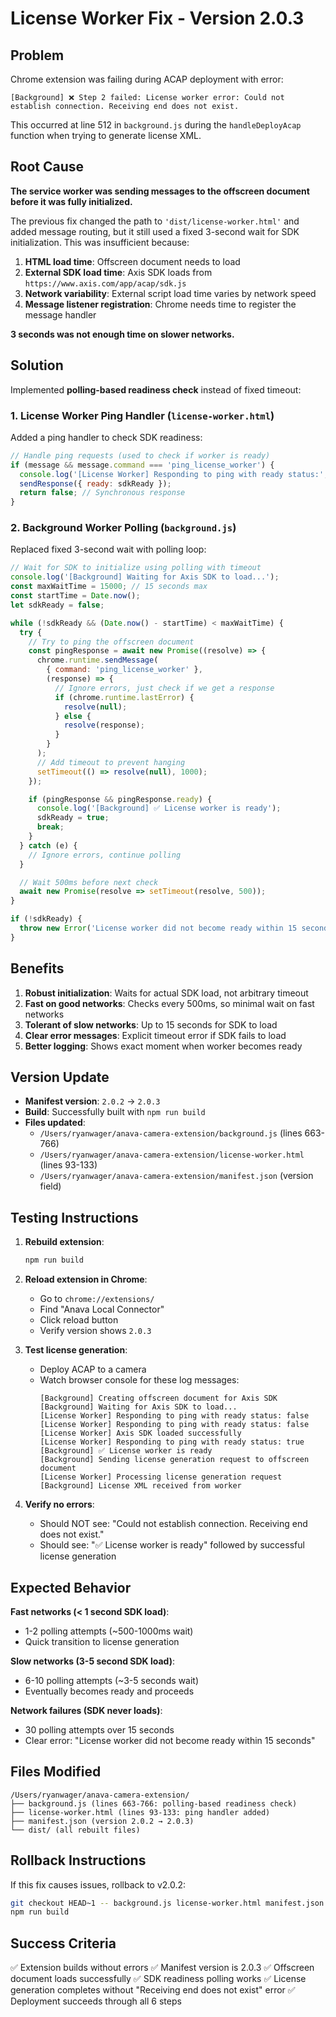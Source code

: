 # License Worker Fix - Version 2.0.3

## Problem

Chrome extension was failing during ACAP deployment with error:
```
[Background] ❌ Step 2 failed: License worker error: Could not establish connection. Receiving end does not exist.
```

This occurred at line 512 in `background.js` during the `handleDeployAcap` function when trying to generate license XML.

## Root Cause

**The service worker was sending messages to the offscreen document before it was fully initialized.**

The previous fix changed the path to `'dist/license-worker.html'` and added message routing, but it still used a fixed 3-second wait for SDK initialization. This was insufficient because:

1. **HTML load time**: Offscreen document needs to load
2. **External SDK load time**: Axis SDK loads from `https://www.axis.com/app/acap/sdk.js`
3. **Network variability**: External script load time varies by network speed
4. **Message listener registration**: Chrome needs time to register the message handler

**3 seconds was not enough time on slower networks.**

## Solution

Implemented **polling-based readiness check** instead of fixed timeout:

### 1. License Worker Ping Handler (`license-worker.html`)

Added a ping handler to check SDK readiness:

```javascript
// Handle ping requests (used to check if worker is ready)
if (message && message.command === 'ping_license_worker') {
  console.log('[License Worker] Responding to ping with ready status:', sdkReady);
  sendResponse({ ready: sdkReady });
  return false; // Synchronous response
}
```

### 2. Background Worker Polling (`background.js`)

Replaced fixed 3-second wait with polling loop:

```javascript
// Wait for SDK to initialize using polling with timeout
console.log('[Background] Waiting for Axis SDK to load...');
const maxWaitTime = 15000; // 15 seconds max
const startTime = Date.now();
let sdkReady = false;

while (!sdkReady && (Date.now() - startTime) < maxWaitTime) {
  try {
    // Try to ping the offscreen document
    const pingResponse = await new Promise((resolve) => {
      chrome.runtime.sendMessage(
        { command: 'ping_license_worker' },
        (response) => {
          // Ignore errors, just check if we get a response
          if (chrome.runtime.lastError) {
            resolve(null);
          } else {
            resolve(response);
          }
        }
      );
      // Add timeout to prevent hanging
      setTimeout(() => resolve(null), 1000);
    });

    if (pingResponse && pingResponse.ready) {
      console.log('[Background] ✅ License worker is ready');
      sdkReady = true;
      break;
    }
  } catch (e) {
    // Ignore errors, continue polling
  }

  // Wait 500ms before next check
  await new Promise(resolve => setTimeout(resolve, 500));
}

if (!sdkReady) {
  throw new Error('License worker did not become ready within 15 seconds');
}
```

## Benefits

1. **Robust initialization**: Waits for actual SDK load, not arbitrary timeout
2. **Fast on good networks**: Checks every 500ms, so minimal wait on fast networks
3. **Tolerant of slow networks**: Up to 15 seconds for SDK to load
4. **Clear error messages**: Explicit timeout error if SDK fails to load
5. **Better logging**: Shows exact moment when worker becomes ready

## Version Update

- **Manifest version**: `2.0.2` → `2.0.3`
- **Build**: Successfully built with `npm run build`
- **Files updated**:
  - `/Users/ryanwager/anava-camera-extension/background.js` (lines 663-766)
  - `/Users/ryanwager/anava-camera-extension/license-worker.html` (lines 93-133)
  - `/Users/ryanwager/anava-camera-extension/manifest.json` (version field)

## Testing Instructions

1. **Rebuild extension**:
   ```bash
   npm run build
   ```

2. **Reload extension in Chrome**:
   - Go to `chrome://extensions/`
   - Find "Anava Local Connector"
   - Click reload button
   - Verify version shows `2.0.3`

3. **Test license generation**:
   - Deploy ACAP to a camera
   - Watch browser console for these log messages:
     ```
     [Background] Creating offscreen document for Axis SDK
     [Background] Waiting for Axis SDK to load...
     [License Worker] Responding to ping with ready status: false
     [License Worker] Responding to ping with ready status: false
     [License Worker] Axis SDK loaded successfully
     [License Worker] Responding to ping with ready status: true
     [Background] ✅ License worker is ready
     [Background] Sending license generation request to offscreen document
     [License Worker] Processing license generation request
     [Background] License XML received from worker
     ```

4. **Verify no errors**:
   - Should NOT see: "Could not establish connection. Receiving end does not exist."
   - Should see: "✅ License worker is ready" followed by successful license generation

## Expected Behavior

**Fast networks (< 1 second SDK load)**:
- 1-2 polling attempts (~500-1000ms wait)
- Quick transition to license generation

**Slow networks (3-5 second SDK load)**:
- 6-10 polling attempts (~3-5 seconds wait)
- Eventually becomes ready and proceeds

**Network failures (SDK never loads)**:
- 30 polling attempts over 15 seconds
- Clear error: "License worker did not become ready within 15 seconds"

## Files Modified

```
/Users/ryanwager/anava-camera-extension/
├── background.js (lines 663-766: polling-based readiness check)
├── license-worker.html (lines 93-133: ping handler added)
├── manifest.json (version 2.0.2 → 2.0.3)
└── dist/ (all rebuilt files)
```

## Rollback Instructions

If this fix causes issues, rollback to v2.0.2:

```bash
git checkout HEAD~1 -- background.js license-worker.html manifest.json
npm run build
```

## Success Criteria

✅ Extension builds without errors
✅ Manifest version is 2.0.3
✅ Offscreen document loads successfully
✅ SDK readiness polling works
✅ License generation completes without "Receiving end does not exist" error
✅ Deployment succeeds through all 6 steps
